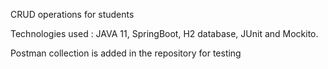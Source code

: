 CRUD operations for students

Technologies used : JAVA 11, SpringBoot, H2 database, JUnit and Mockito.

Postman collection is added in the repository for testing 